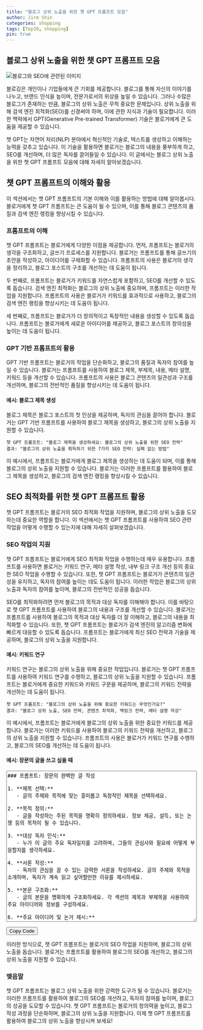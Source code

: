 ```yaml
---
title: "블로그 상위 노출을 위한 챗 GPT 프롬프트 모음"
author: Jirm Shin
categories: shopping
tags: [Top10, shopping]
pin: true
---
```


## 블로그 상위 노출을 위한 챗 GPT 프롬프트 모음

<img src="https://source.unsplash.com/1600x900/?blogging,SEO" alt="블로그와 SEO에 관련된 이미지">

블로깅은 개인이나 기업들에게 큰 기회를 제공합니다. 블로그를 통해 자신의 이야기를 나누고, 브랜드 인식을 높이며, 전문가로서의 위상을 높일 수 있습니다. 그러나 수많은 블로그가 존재하는 만큼, 블로그의 상위 노출은 무척 중요한 문제입니다. 상위 노출을 위해 검색 엔진 최적화(SEO)를 신경써야 하며, 이에 관한 지식과 기술이 필요합니다. 이러한 맥락에서 GPT(Generative Pre-trained Transformer) 기술은 블로거에게 큰 도움을 제공할 수 있습니다.

챗 GPT는 자연어 처리(NLP) 분야에서 혁신적인 기술로, 텍스트를 생성하고 이해하는 능력을 갖추고 있습니다. 이 기술을 활용하면 블로거는 블로그의 내용을 풍부하게 하고, SEO를 개선하며, 더 많은 독자를 끌어들일 수 있습니다. 이 글에서는 블로그 상위 노출을 위한 챗 GPT 프롬프트 모음에 대해 자세히 알아보겠습니다.

## 챗 GPT 프롬프트의 이해와 활용

이 섹션에서는 챗 GPT 프롬프트의 기본 이해와 이를 활용하는 방법에 대해 알아봅시다. 블로거에게 챗 GPT 프롬프트는 큰 도움이 될 수 있으며, 이를 통해 블로그 콘텐츠의 품질과 검색 엔진 랭킹을 향상시킬 수 있습니다.

### 프롬프트의 이해

챗 GPT 프롬프트는 블로거에게 다양한 이점을 제공합니다. 먼저, 프롬프트는 블로거의 생각을 구조화하고, 글쓰기 프로세스를 지원합니다. 블로거는 프롬프트를 통해 글쓰기의 초안을 작성하고, 아이디어를 구체화할 수 있습니다. 프롬프트의 사용은 블로거의 생각을 정리하고, 블로그 포스트의 구조를 개선하는 데 도움이 됩니다.

두 번째로, 프롬프트는 블로거가 키워드를 자연스럽게 포함하고, SEO를 개선할 수 있도록 돕습니다. 검색 엔진 최적화는 블로그의 상위 노출에 중요하며, 프롬프트는 이러한 작업을 지원합니다. 프롬프트의 사용은 블로거가 키워드를 효과적으로 사용하고, 블로그의 검색 엔진 랭킹을 향상시키는 데 도움이 됩니다.

세 번째로, 프롬프트는 블로거가 더 창의적이고 독창적인 내용을 생성할 수 있도록 돕습니다. 프롬프트는 블로거에게 새로운 아이디어를 제공하고, 블로그 포스트의 창의성을 높이는 데 도움이 됩니다.

### GPT 기반 프롬프트의 활용

GPT 기반 프롬프트는 블로거의 작업을 단순화하고, 블로그의 품질과 독자의 참여를 높일 수 있습니다. 블로거는 프롬프트를 사용하여 블로그 제목, 부제목, 내용, 메타 설명, 키워드 등을 개선할 수 있습니다. 프롬프트의 사용은 블로그 콘텐츠의 일관성과 구조를 개선하며, 블로그의 전반적인 품질을 향상시키는 데 도움이 됩니다.

#### 예시: 블로그 제목 생성

블로그 제목은 블로그 포스트의 첫 인상을 제공하며, 독자의 관심을 끌어야 합니다. 블로거는 GPT 기반 프롬프트를 사용하여 블로그 제목을 생성하고, 블로그의 상위 노출을 지원할 수 있습니다.

```plaintext
챗 GPT 프롬프트: "블로그 제목을 생성하세요: 블로그의 상위 노출을 위한 SEO 전략"
결과: "블로그의 상위 노출을 획득하기 위한 7가지 SEO 전략: 실패 없는 방법"
```

이 예시에서, 프롬프트는 블로거에게 블로그 제목을 생성하는 데 도움이 되며, 이를 통해 블로그의 상위 노출을 지원할 수 있습니다. 블로거는 이러한 프롬프트를 활용하여 블로그 제목을 생성하고, 블로그의 검색 엔진 랭킹을 향상시킬 수 있습니다.

## SEO 최적화를 위한 챗 GPT 프롬프트 활용

챗 GPT 프롬프트는 블로거의 SEO 최적화 작업을 지원하며, 블로그의 상위 노출을 도모하는데 중요한 역할을 합니다. 이 섹션에서는 챗 GPT 프롬프트를 사용하여 SEO 관련 작업을 어떻게 수행할 수 있는지에 대해 자세히 살펴보겠습니다.

### SEO 작업의 지원

챗 GPT 프롬프트는 블로거에게 SEO 최적화 작업을 수행하는데 매우 유용합니다. 프롬프트를 사용하면 블로거는 키워드 연구, 메타 설명 작성, 내부 링크 구조 개선 등의 중요한 SEO 작업을 수행할 수 있습니다. 또한, 챗 GPT 프롬프트는 블로거가 콘텐츠의 일관성을 유지하고, 독자의 참여를 높이는 데도 도움이 됩니다. 이러한 작업은 블로그의 상위 노출과 독자의 참여를 높이며, 블로그의 전반적인 성공을 돕습니다.

SEO를 최적화하려면 먼저 블로그의 목적과 대상 독자를 이해해야 합니다. 이를 바탕으로 챗 GPT 프롬프트를 사용하여 블로그의 내용과 구조를 개선할 수 있습니다. 블로거는 프롬프트를 사용하여 블로그의 목적과 대상 독자를 더 잘 이해하고, 블로그의 내용을 최적화할 수 있습니다. 또한, 챗 GPT 프롬프트는 블로거가 검색 엔진의 알고리즘 변화에 빠르게 대응할 수 있도록 돕습니다. 프롬프트는 블로거에게 최신 SEO 전략과 기술을 제공하며, 블로그의 상위 노출을 지원합니다.

#### 예시: 키워드 연구

키워드 연구는 블로그의 상위 노출을 위해 중요한 작업입니다. 블로거는 챗 GPT 프롬프트를 사용하여 키워드 연구를 수행하고, 블로그의 상위 노출을 지원할 수 있습니다. 프롬프트는 블로거에게 중요한 키워드와 키워드 구문을 제공하며, 블로그의 키워드 전략을 개선하는 데 도움이 됩니다.

```plaintext
챗 GPT 프롬프트: "블로그의 상위 노출을 위해 중요한 키워드는 무엇인가요?"
결과: "블로그 상위 노출, SEO 전략, 콘텐츠 최적화, 백링크 전략, 메타 설명 작성"
```

이 예시에서, 프롬프트는 블로거에게 블로그의 상위 노출을 위한 중요한 키워드를 제공합니다. 블로거는 이러한 키워드를 사용하여 블로그의 키워드 전략을 개선하고, 블로그의 상위 노출을 지원할 수 있습니다. 프롬프트의 사용은 블로거가 키워드 연구를 수행하고, 블로그의 SEO를 개선하는 데 도움이 됩니다.

#### 예시: 장문의 글을 쓰고 싶을 때 

<!DOCTYPE html>
<html lang="en">
<head>
<meta charset="UTF-8">
<meta name="viewport" content="width=device-width, initial-scale=1.0">
<title>Copy Code Example</title>
<style>
  #copyButton {
    cursor: pointer;
  }
</style>
</head>
<body>

<textarea id="code" readonly style="width:100%; height:400px;">
### 프롬프트: 장문의 완벽한 글 작성

1. **제목 선택:**
   - 글의 주제와 목적에 맞는 흥미롭고 독창적인 제목을 선택하세요.
   
2. **목적 정의:**
   - 글을 작성하는 주된 목적을 명확히 정의하세요. 정보 제공, 설득, 또는 논쟁 등의 목적이 될 수 있습니다.

3. **대상 독자 인식:**
   - 누가 이 글의 주요 독자일지를 고려하며, 그들의 관심사와 필요에 어떻게 부응할지를 생각하세요.

4. **서론 작성:**
   - 독자의 관심을 끌 수 있는 강력한 서론을 작성하세요. 글의 주제와 목적을 소개하며, 독자가 계속 읽고 싶어할만한 이유를 제시하세요.

5. **본문 구조화:**
   - 글의 본문을 명확하게 구조화하세요. 각 섹션의 제목과 부제목을 사용하여 주요 아이디어와 정보를 구성하세요.

6. **주요 아이디어 및 논거 제시:**
   - 주요 아이디어를 명확하게 제시하고, 각 아이디어를 지원하는 논거와 예시를 제공하세요.

7. **비주얼 요소 활용:**
   - 이미지, 그래프, 표 등의 비주얼 요소를 사용하여 글의 내용을 보충하고 독자의 이해를 돕세요.

8. **결론 작성:**
   - 글의 주요 포인트를 요약하고, 독자에게 행동을 취하도록 권장하거나 추가 리소스를 제공하세요.

9. **검토 및 수정:**
   - 글을 여러 번 읽고 수정하여, 명확성, 일관성, 그리고 문법 오류를 확인하고 수정하세요.

10. **SEO 최적화:**
    - 키워드 연구를 수행하고, 제목, 부제목, 본문, 및 메타 설명에 키워드를 자연스럽게 포함시켜 SEO를 최적화하세요.
</textarea>

<button id="copyButton">Copy Code</button>

<script>
  document.getElementById('copyButton').addEventListener('click', function() {
    var code = document.getElementById('code');
    code.select();
    document.execCommand('copy');
    alert('Code copied to clipboard!');
  });
</script>

</body>
</html>


이러한 방식으로, 챗 GPT 프롬프트는 블로거의 SEO 작업을 지원하며, 블로그의 상위 노출을 돕습니다. 블로거는 프롬프트를 활용하여 블로그의 SEO를 개선하고, 블로그의 상위 노출을 지원할 수 있습니다.

### 맺음말

챗 GPT 프롬프트는 블로그 상위 노출을 위한 강력한 도구가 될 수 있습니다. 블로거는 이러한 프롬프트를 활용하여 블로그의 SEO를 개선하고, 독자의 참여를 높이며, 블로그의 성공을 도모할 수 있습니다. 챗 GPT 프롬프트는 블로거의 창의력을 높이고, 블로그 작성 과정을 단순화하며, 블로그의 상위 노출을 지원합니다. 이제 챗 GPT 프롬프트를 활용하여 블로그의 상위 노출을 향상시켜 보세요!